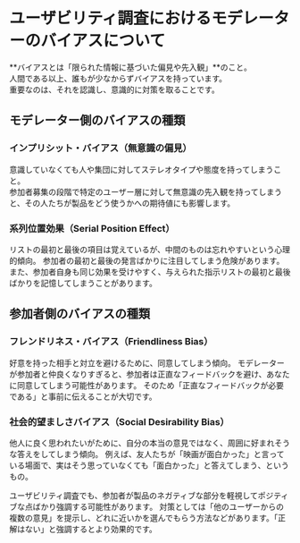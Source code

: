 # ユーザビリティ調査におけるモデレーターのバイアスについて
**バイアスとは「限られた情報に基づいた偏見や先入観」**のこと。  
人間である以上、誰もが少なからずバイアスを持っています。  
重要なのは、それを認識し、意識的に対策を取ることです。

## モデレーター側のバイアスの種類

### インプリシット・バイアス（無意識の偏見）
意識していなくても人や集団に対してステレオタイプや態度を持ってしまうこと。  
参加者募集の段階で特定のユーザー層に対して無意識の先入観を持ってしまうと、その人たちが製品をどう使うかへの期待値にも影響します。

### 系列位置効果（Serial Position Effect）
リストの最初と最後の項目は覚えているが、中間のものは忘れやすいという心理的傾向。
参加者の最初と最後の発言ばかりに注目してしまう危険があります。
また、参加者自身も同じ効果を受けやすく、与えられた指示リストの最初と最後ばかりを記憶してしまうことがあります。

## 参加者側のバイアスの種類

### フレンドリネス・バイアス（Friendliness Bias）
好意を持った相手と対立を避けるために、同意してしまう傾向。
モデレーターが参加者と仲良くなりすぎると、参加者は正直なフィードバックを避け、あなたに同意してしまう可能性があります。
そのため「正直なフィードバックが必要である」と事前に伝えることが大切です。

### 社会的望ましさバイアス（Social Desirability Bias）
他人に良く思われたいがために、自分の本当の意見ではなく、周囲に好まれそうな答えをしてしまう傾向。
例えば、友人たちが「映画が面白かった」と言っている場面で、実はそう思っていなくても「面白かった」と答えてしまう、というもの。

ユーザビリティ調査でも、参加者が製品のネガティブな部分を軽視してポジティブな点ばかり強調する可能性があります。
対策としては「他のユーザーからの複数の意見」を提示し、どれに近いかを選んでもらう方法などがあります。「正解はない」と強調するとより効果的です。
